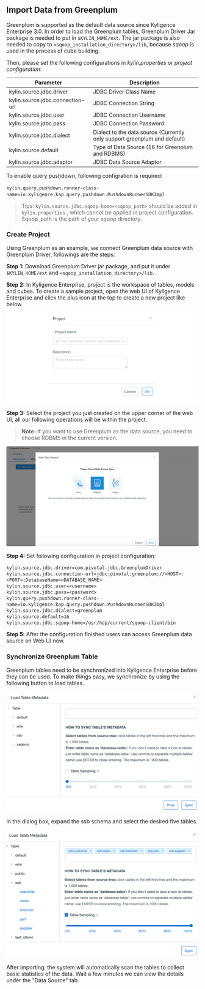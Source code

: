 ## Import Data from Greenplum

Greenplum is supported as the default data source since Kyligence Enterprise 3.0. In order to load the Greenplum tables, Greenplum Driver Jar package is needed to put in  `$KYLIN_HOME/ext`.  The jar package is also needed to copy to `<sqoop_installation_directory>/lib`, because *sqoop* is used in the process of cube building.

Then, please set the following configurations in *kylin.properties* or *project configuration*:

| Parameter                        | Description                                                  |
| -------------------------------- | ------------------------------------------------------------ |
| kylin.source.jdbc.driver         | JDBC Driver Class Name                                       |
| kylin.source.jdbc.connection-url | JDBC Connection String                                       |
| kylin.source.jdbc.user           | JDBC Connection Username                                     |
| kylin.source.jdbc.pass           | JDBC Connection Password                                     |
| kylin.source.jdbc.dialect        | Dialect to the data source (Currently only support greenplum and default) |
| kylin.source.default             | Type of Data Source (16 for Greenplum and RDBMS)             |
| kylin.source.jdbc.adaptor        | JDBC Data Source Adaptor                                     |

To enable query pushdown, following configration is required:

`kylin.query.pushdown.runner-class-name=io.kyligence.kap.query.pushdown.PushdownRunnerSDKImpl`

> Tips:  `kylin.source.jdbc.sqoop-home=<sqoop_path>` should be added in `kylin.properties` , which cannot be applied in project configuration. Sqoop_path is the path of your sqoop directory. 



### Create Project

Using Greenplum as an example, we connect Greenplum data source with Greenplum Driver, followings are the steps:

**Step 1:** Download Greenplum Driver jar package, and put it under `$KYLIN_HOME/ext` and `<sqoop_installation_directory>/lib`.

**Step 2:** In Kyligence Enterprise, project is the workspace of tables, models and cubes. To create a sample project, open the web UI of Kyligence Enterprise and click the plus icon at the top to create a new project like below.

![](../images/dataimport_1.png)

**Step 3:** Select the project you just created on the upper corner of the web UI, all our following operations will be within the project.

> **Note:** If you want to use Greenplum as the data source, you need to choose RDBMS in the current version.

![select data source](../images/rdbms_import2.en.png)

**Step 4:** Set following configuration in project configuration:

```properties
kylin.source.jdbc.driver=com.pivotal.jdbc.GreenplumDriver
kylin.source.jdbc.connection-url=jdbc:pivotal:greenplum://<HOST>:<PORT>;DatabaseName=<DATABASE_NAME>
kylin.source.jdbc.user=<username>
kylin.source.jdbc.pass=<password>
kylin.query.pushdown.runner-class-name=io.kyligence.kap.query.pushdown.PushdownRunnerSDKImpl
kylin.source.jdbc.dialect=greenplum
kylin.source.default=16
kylin.source.jdbc.sqoop-home=/usr/hdp/current/sqoop-client/bin
```

**Step 5:** After the configuration finished users can access Greenplum data source on Web UI now.



### Synchronize Greenplum Table

Greenplum tables need to be synchronized into Kyligence Enterprise before they can be used. To make things easy, we synchronize by using the following button to load tables.

![synchronize table's metadata](../images/rdbms_import3.en.png)

In the dialog box, expand the ssb schema and select the desired five tables.

![table sampling](../images/rdbms_import4.en.png)

After importing, the system will automatically scan the tables to collect basic statistics of the data. Wait a few minutes we can view the details under the "Data Source" tab.
